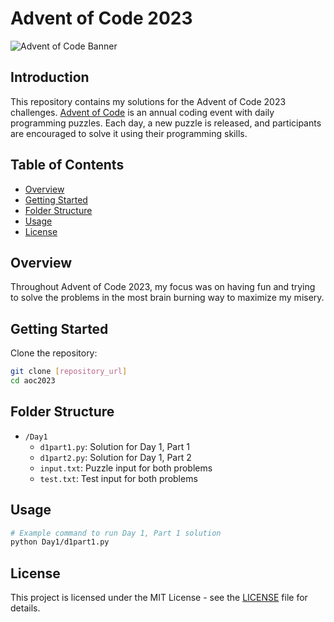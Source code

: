 # Advent of Code 2023

![Advent of Code Banner](https://adventofcode.com/favicon.png)

## Introduction

This repository contains my solutions for the Advent of Code 2023 challenges. [Advent of Code](https://adventofcode.com/) is an annual coding event with daily programming puzzles. Each day, a new puzzle is released, and participants are encouraged to solve it using their programming skills.

## Table of Contents

- [Overview](#overview)
- [Getting Started](#getting-started)
- [Folder Structure](#folder-structure)
- [Usage](#usage)
- [License](#license)

## Overview

Throughout Advent of Code 2023, my focus was on having fun and trying to solve the problems in the most brain burning way to maximize my misery.

## Getting Started

Clone the repository:

   ```bash
   git clone [repository_url]
   cd aoc2023
   ```

## Folder Structure

- `/Day1`
  - `d1part1.py`: Solution for Day 1, Part 1
  - `d1part2.py`: Solution for Day 1, Part 2
  - `input.txt`: Puzzle input for both problems
  - `test.txt`: Test input for both problems


## Usage

```bash
# Example command to run Day 1, Part 1 solution
python Day1/d1part1.py
```

## License

This project is licensed under the MIT License - see the [LICENSE](https://en.wikipedia.org/wiki/MIT_License) file for details.
